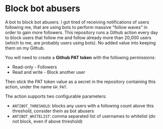 # Block bot abusers

A bot to block bot abusers. I got tired of receiving notifications of users following me, that are using bots to perform massive "follow waves" in order to gain more followers. This repository runs a Github action every day to block users that follow me and follow already more than 20,000 users (which to me, are probably users using bots). No added value into keeping them on my Github.

You will need to create a **Github PAT token** with the following permissions:
- Read-only - Followers
- Read and write - Block another user

Then stick the PAT token value as a secret in the repository containing this action, under the name `GH_PAT`.

The action supports two configurable parameters:
- `ANTIBOT_THRESHOLD`: blocks any users with a following count above this threshold, consider them as bot abusers
- `ANTIBOT_WHITELIST`: comma separated list of usernames to whitelist (do not block, even if above threshold)
